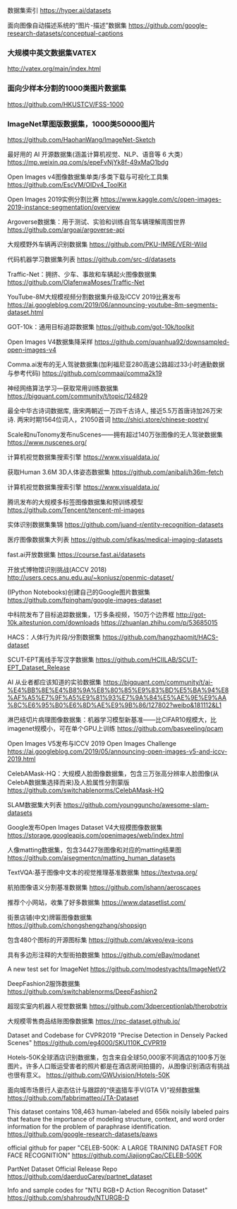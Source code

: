 
数据集索引
https://hyper.ai/datasets

面向图像自动描述系统的“图片-描述”数据集
https://github.com/google-research-datasets/conceptual-captions

### 大规模中英文数据集VATEX
http://vatex.org/main/index.html

### 面向少样本分割的1000类图片数据集
https://github.com/HKUSTCV/FSS-1000

### ImageNet草图版数据集，1000类50000图片
https://github.com/HaohanWang/ImageNet-Sketch

最好用的 AI 开源数据集(涵盖计算机视觉、NLP、语音等 6 大类）
https://mp.weixin.qq.com/s/epeFvNjYk8f-49xMaO1bdg

Open Images v4图像数据集单类/多类下载与可视化工具集
https://github.com/EscVM/OIDv4_ToolKit

Open Images 2019实例分割比赛
https://www.kaggle.com/c/open-images-2019-instance-segmentation/overview

Argoverse数据集：用于测试、实验和训练自驾车辆理解周围世界
https://github.com/argoai/argoverse-api

大规模野外车辆再识别数据集
https://github.com/PKU-IMRE/VERI-Wild

代码机器学习数据集列表
https://github.com/src-d/datasets

Traffic-Net：拥挤、少车、事故和车辆起火图像数据集
https://github.com/OlafenwaMoses/Traffic-Net

YouTube-8M大规模视频分割数据集升级及ICCV 2019比赛发布
https://ai.googleblog.com/2019/06/announcing-youtube-8m-segments-dataset.html

GOT-10k：通用目标追踪数据集
https://github.com/got-10k/toolkit

Open Images V4数据集降采样
https://github.com/quanhua92/downsampled-open-images-v4

Comma.ai发布的无人驾驶数据集(加利福尼亚280高速公路超过33小时通勤数据与参考代码)
https://github.com/commaai/comma2k19

神经网络算法学习—获取常用训练数据集
https://bigquant.com/community/t/topic/124829

最全中华古诗词数据库, 唐宋两朝近一万四千古诗人, 接近5.5万首唐诗加26万宋诗. 两宋时期1564位词人，21050首词
http://shici.store/chinese-poetry/

Scale和nuTonomy发布nuScenes——拥有超过140万张图像的无人驾驶数据集
https://www.nuscenes.org/

计算机视觉数据集搜索引擎
https://www.visualdata.io/

获取Human 3.6M 3D人体姿态数据集
https://github.com/anibali/h36m-fetch

计算机视觉数据集搜索引擎
https://www.visualdata.io/

腾讯发布的大规模多标签图像数据集和预训练模型
https://github.com/Tencent/tencent-ml-images

实体识别数据集集锦
https://github.com/juand-r/entity-recognition-datasets

医疗图像数据集大列表
https://github.com/sfikas/medical-imaging-datasets

fast.ai开放数据集
https://course.fast.ai/datasets

开放式博物馆识别挑战(ACCV 2018)
http://users.cecs.anu.edu.au/~koniusz/openmic-dataset/

(IPython Notebooks)创建自己的Google图片数据集
https://github.com/fpingham/google-images-dataset

中科院发布了目标追踪数据集，1万多条视频，150万个边界框
http://got-10k.aitestunion.com/downloads
https://zhuanlan.zhihu.com/p/53685015

HACS：人体行为片段/分割数据集
https://github.com/hangzhaomit/HACS-dataset

SCUT-EPT离线手写汉字数据集
https://github.com/HCIILAB/SCUT-EPT_Dataset_Release

AI 从业者都应该知道的实验数据集
https://bigquant.com/community/t/ai-%E4%BB%8E%E4%B8%9A%E8%80%85%E9%83%BD%E5%BA%94%E8%AF%A5%E7%9F%A5%E9%81%93%E7%9A%84%E5%AE%9E%E9%AA%8C%E6%95%B0%E6%8D%AE%E9%9B%86/127802?weibo&181112&L1

淋巴结切片病理图像数据集：机器学习模型新基准——比CIFAR10规模大，比imagenet规模小，可在单个GPU上训练
https://github.com/basveeling/pcam

Open Images V5发布与ICCV 2019 Open Images Challenge
https://ai.googleblog.com/2019/05/announcing-open-images-v5-and-iccv-2019.html

CelebAMask-HQ：大规模人脸图像数据集，包含三万张高分辨率人脸图像(从CelebA数据集选择而来)及人脸属性分割蒙版
https://github.com/switchablenorms/CelebAMask-HQ

SLAM数据集大列表
https://github.com/youngguncho/awesome-slam-datasets

Google发布Open Images Dataset V4大规模图像数据集
https://storage.googleapis.com/openimages/web/index.html

人像matting数据集，包含34427张图像和对应的matting结果图
https://github.com/aisegmentcn/matting_human_datasets

TextVQA:基于图像中文本的视觉推理基准数据集
https://textvqa.org/

航拍图像语义分割基准数据集
https://github.com/ishann/aeroscapes

推荐个小网站，收集了好多数据集
https://www.datasetlist.com/

街景店铺(中文)牌匾图像数据集
https://github.com/chongshengzhang/shopsign

包含480个图标的开源图标集
https://github.com/akveo/eva-icons

具有多边形注释的大型街拍数据集
https://github.com/eBay/modanet

A new test set for ImageNet
https://github.com/modestyachts/ImageNetV2

DeepFashion2服饰数据集
https://github.com/switchablenorms/DeepFashion2

超现实室内机器人视觉数据集
https://github.com/3dperceptionlab/therobotrix

大规模零售商品结账图像数据集
https://rpc-dataset.github.io/

Dataset and Codebase for CVPR2019 "Precise Detection in Densely Packed Scenes"
https://github.com/eg4000/SKU110K_CVPR19

Hotels-50K全球酒店识别数据集，包含来自全球50,000家不同酒店的100多万张图片。许多人口贩运受害者的照片都是在酒店房间拍摄的，从图像识别酒店有挑战也很有意义。
https://github.com/GWUvision/Hotels-50K

面向城市场景行人姿态估计与跟踪的“侠盗猎车手V(GTA V)”视频数据集
https://github.com/fabbrimatteo/JTA-Dataset

This dataset contains 108,463 human-labeled and 656k noisily labeled pairs that feature the importance of modeling structure, context, and word order information for the problem of paraphrase identification.
https://github.com/google-research-datasets/paws

official github for paper "CELEB-500K: A LARGE TRAINING DATASET FOR FACE RECOGNITION"
https://github.com/JiajiongCao/CELEB-500K

PartNet Dataset Official Release Repo 
https://github.com/daerduoCarey/partnet_dataset

Info and sample codes for "NTU RGB+D Action Recognition Dataset"
https://github.com/shahroudy/NTURGB-D